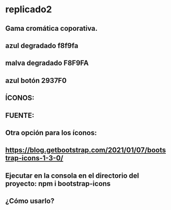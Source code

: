 # replicado2

## Gama cromática coporativa.
## azul degradado f8f9fa
## malva degradado F8F9FA
## azul botón 2937F0
## ÍCONOS:
## <link href="https://cdn.jsdelivr.net/npm/bootstrap-icons@1.5.0/font/bootstrap-icons.css" rel="stylesheet" />

## FUENTE:
## <link rel="preconnect" href="https://fonts.gstatic.com" />
## <link href="https://fonts.googleapis.com/css2?family=Newsreader:ital,wght@0,600;1,600&amp;display=swap" rel="stylesheet" />
## <link href="https://fonts.googleapis.com/css2?family=Mulish:ital,wght@0,300;0,500;0,600;0,700;1,300;1,500;1,600;1,700&amp;display=swap" rel="stylesheet" />
## <link href="https://fonts.googleapis.com/css2?family=Kanit:ital,wght@0,400;1,400&amp;display=swap" rel="stylesheet" />

## Otra opción para los íconos: 

## https://blog.getbootstrap.com/2021/01/07/bootstrap-icons-1-3-0/

## Ejecutar en la consola en el directorio del proyecto: npm i bootstrap-icons
## ¿Cómo usarlo?
## <i class="bi-alarm"></i>